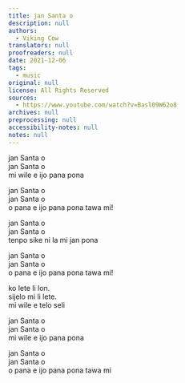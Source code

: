 ```yaml
---
title: jan Santa o
description: null
authors:
  - Viking Cow
translators: null
proofreaders: null
date: 2021-12-06
tags:
  - music
original: null
license: All Rights Reserved
sources:
  - https://www.youtube.com/watch?v=Basl09W62o8
archives: null
preprocessing: null
accessibility-notes: null
notes: null
---
```


jan Santa o  \
jan Santa o  \
mi wile e ijo pana pona

jan Santa o  \
jan Santa o  \
o pana e ijo pana pona tawa mi!

jan Santa o  \
jan Santa o  \
tenpo sike ni la mi jan pona

jan Santa o  \
jan Santa o  \
o pana e ijo pana pona tawa mi!

ko lete li lon.  \
sijelo mi li lete.  \
mi wile e telo seli

jan Santa o  \
jan Santa o  \
mi wile e ijo pana pona

jan Santa o  \
jan Santa o  \
o pana e ijo pana pona tawa mi
